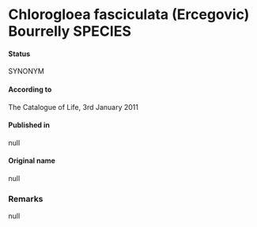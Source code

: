 # Chlorogloea fasciculata (Ercegovic) Bourrelly SPECIES

#### Status
SYNONYM

#### According to
The Catalogue of Life, 3rd January 2011

#### Published in
null

#### Original name
null

### Remarks
null